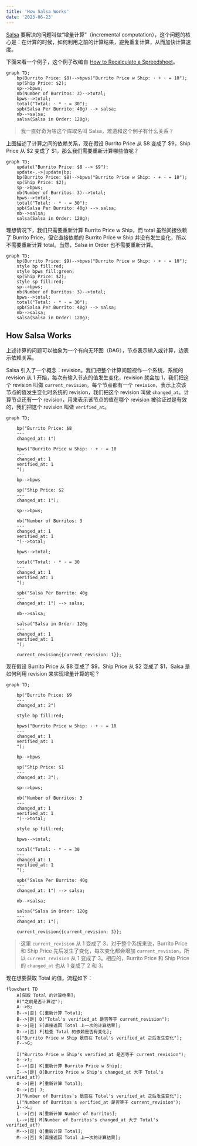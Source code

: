 ```yaml
---
title: 'How Salsa Works'
date: '2023-06-23'
---
```


[Salsa](https://github.com/salsa-rs/salsa) 要解决的问题叫做“增量计算”（incremental computation），这个问题的核心是：在计算的时候，如何利用之前的计算结果，避免重复计算，从而加快计算速度。

下面来看一个例子，这个例子改编自 [How to Recalculate a Spreedsheet](https://lord.io/spreadsheets/)。


```mermaid
graph TD;
    bp(Burrito Price: $8)-->bpws("Burrito Price w Ship: · + · = 10");
    sp(Ship Price: $2);
    sp-->bpws;
    nb(Number of Burritos: 3)-->total;
    bpws-->total;
    total("Total: · * · = 30");
    spb(Salsa Per Burrito: 40g) --> salsa;
    nb-->salsa;
    salsa(Salsa in Order: 120g);
```

> 我一直好奇为啥这个库取名叫 Salsa，难道和这个例子有什么关系？

上图描述了计算之间的依赖关系，现在假设 Burrito Price 从 $8 变成了 $9，Ship Price 从 $2 变成了 $1，那么我们需要重新计算哪些值呢？

```mermaid
graph TD;
    update("Burrito Price: $8 --> $9");
    update-.->|update|bp;
    bp(Burrito Price: $8)-->bpws("Burrito Price w Ship: · + · = 10");
    sp(Ship Price: $2);
    sp-->bpws;
    nb(Number of Burritos: 3)-->total;
    bpws-->total;
    total("Total: · * · = 30");
    spb(Salsa Per Burrito: 40g) --> salsa;
    nb-->salsa;
    salsa(Salsa in Order: 120g);
```

理想情况下，我们只需要重新计算 Burrito Price w Ship，而 total 虽然间接依赖了 Burrito Price，但它直接依赖的 Burrito Price w Ship 并没有发生变化，所以不需要重新计算 total。当然，Salsa in Order 也不需要重新计算。

```mermaid
graph TD;
    bp(Burrito Price: $9)-->bpws("Burrito Price w Ship: · + · = 10");
    style bp fill:red;
    style bpws fill:green;
    sp(Ship Price: $2);
    style sp fill:red;
    sp-->bpws;
    nb(Number of Burritos: 3)-->total;
    bpws-->total;
    total("Total: · * · = 30");
    spb(Salsa Per Burrito: 40g) --> salsa;
    nb-->salsa;
    salsa(Salsa in Order: 120g);
```

<!-- ## Demand-driven Computation

我们把上图中的节点分为两类：输入节点和计算节点。输入节点的值是外部输入的，计算节点的值是根据其他节点的值计算出来的。上面这个例子中，Burrito Price、Ship Price 和 Number of Burritos 是输入节点，其他节点都是计算节点。

当有输入节点的值发生变化时，只重新计算受影响的计算节点，这就是 Salsa 要做的事情吗？

大体是这样，但 Salsa 还有另外一个特点：demand-driven computation。这个词翻译成中文叫“需求驱动计算”，这个词的意思是：当一个计算节点的值被需要的时候，才计算这个节点的值。或者可以叫做 lazy computation （惰性计算）。举个例子，假设 Burrito Price 变化了，Salsa 并不会立刻计算并更新 Burrito Price w Ship 的值和 Total 的值，如果现在没有任何代码需要用到这两个值，那么 Salsa 会等到有代码需要用到这两个值的时候，才计算并更新这两个值。

从计算图的角度来看，Salsa 的计算是自底向上的，计算一个节点的值之前，先计算这个节点的所有父节点的值。 -->

## How Salsa Works

上述计算的问题可以抽象为一个有向无环图（DAG），节点表示输入或计算，边表示依赖关系。

Salsa 引入了一个概念：revision。我们把整个计算问题视作一个系统，系统的 revision 从 1 开始，每次有输入节点的值发生变化，revision 就会加 1，我们把这个 revision 叫做 `current_revision`。每个节点都有一个 `revision`，表示上次该节点的值发生变化时系统的 revision，我们把这个 revision 叫做 `changed_at`。计算节点还有一个 revision，用来表示该节点的值在哪个 revision 被验证过是有效的，我们把这个 revision 叫做 `verified_at`。


```mermaid
graph TD;

    bp("Burrito Price: $8 
    ---
    changed_at: 1")

    bpws("Burrito Price w Ship: · + · = 10
    ---
    changed_at: 1
    verified_at: 1
    ");

    bp-->bpws

    sp("Ship Price: $2
    ---
    changed_at: 1");

    sp-->bpws;

    nb("Number of Burritos: 3
    ---
    changed_at: 1
    verified_at: 1
    ")-->total;

    bpws-->total;

    total("Total: · * · = 30
    ---
    changed_at: 1
    verified_at: 1
    ");

    spb("Salsa Per Burrito: 40g
    ---
    changed_at: 1") --> salsa;

    nb-->salsa;

    salsa("Salsa in Order: 120g
    ---
    changed_at: 1
    verified_at: 1
    ");

    current_revision{{current_revision: 1}};
```

现在假设 Burrito Price 从 $8 变成了 $9，Ship Price 从 $2 变成了 $1，Salsa 是如何利用 revision 来实现增量计算的呢？

```mermaid
graph TD;

    bp("Burrito Price: $9 
    ---
    changed_at: 2")

    style bp fill:red;

    bpws("Burrito Price w Ship: · + · = 10
    ---
    changed_at: 1
    verified_at: 1
    ");

    bp-->bpws

    sp("Ship Price: $1
    ---
    changed_at: 3");

    sp-->bpws;

    nb("Number of Burritos: 3
    ---
    changed_at: 1
    verified_at: 1
    ")-->total;

    style sp fill:red;

    bpws-->total;

    total("Total: · * · = 30
    ---
    changed_at: 1
    verified_at: 1
    ");

    spb("Salsa Per Burrito: 40g
    ---
    changed_at: 1") --> salsa;

    nb-->salsa;

    salsa("Salsa in Order: 120g
    ---
    changed_at: 1");

    current_revision{{current_revision: 3}};
```

> 这里 `current_revision` 从 1 变成了 3，对于整个系统来说，Burrito Price 和 Ship Price 先后发生了变化，每次变化都会增加 `current_revision`，所以 `current_revision` 从 1 变成了 3。相应的，Burrito Price 和 Ship Price 的 `changed_at` 也从 1 变成了 2 和 3。

现在想要获取 Total 的值，流程如下：

```mermaid
flowchart TD
    A[获取 Total 的计算结果];
    B("之前是否计算过");
    A-->B;
    B-->|否| C[重新计算 Total];
    B-->|是| D("Total's verified_at 是否等于 current_revision");
    D-->|是| E[直接返回 Total 上一次的计算结果];
    D-->|否| F[检查 Total 的依赖是否有变化];
    G["Burrito Price w Ship 是否在 Total's verified_at 之后发生变化"];
    F-->G;

    I("Burrito Price w Ship's verified_at 是否等于 current_revision");
    G-->I;
    I-->|否| K[重新计算 Burrito Price w Ship];
    I-->|是| O(Burrito Price w Ship's changed_at 大于 Total's verified_at?)
    O-->|是| P[重新计算 Total];
    O-->|否| J;
    J["Number of Burritos's 是否在 Total's verified_at 之后发生变化"];
    L("Number of Burritos's verified_at 是否等于 current_revision");
    J-->L;
    L-->|否| N[重新计算 Number of Burritos];
    L-->|是| M(Number of Burritos's changed_at 大于 Total's verified_at?)
    M-->|是| Q[重新计算 Total];
    M-->|否| R[直接返回 Total 上一次的计算结果];
```